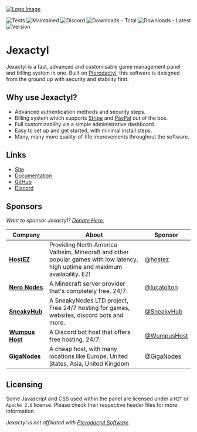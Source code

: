 [![Logo Image](https://cdn.discordapp.com/attachments/696713493168259106/935167710399201320/Jexactyl_textured.png)](https://jexactyl.com)

![Tests](https://img.shields.io/github/workflow/status/jexactyl/jexactyl/Build%20Panel?style=for-the-badge)
![Maintained](https://img.shields.io/maintenance/yes/2022?style=for-the-badge)
![Discord](https://img.shields.io/discord/922284031129825280?style=for-the-badge)
![Downloads - Total](https://img.shields.io/github/downloads/jexactyl/jexactyl/total?style=for-the-badge)
![Downloads - Latest](https://img.shields.io/github/downloads/jexactyl/jexactyl/latest/total?style=for-the-badge)
![Version](https://img.shields.io/github/v/release/jexactyl/jexactyl?style=for-the-badge)

# Jexactyl
Jexactyl is a fast, advanced and customisable game management panel and billing system in one.
Built on [Pterodactyl](https://pterodactyl.io), this software is designed from the ground up with security and stability first.

## Why use Jexactyl?
* Advanced authentication methods and security steps.
* Billing system which supports [Stripe](https://stripe.com) and [PayPal](https://paypal.com) out of the box.
* Full customizability via a simple administrative dashboard.
* Easy to set up and get started, with minimal install steps.
* Many, many more quality-of-life improvements throughout the software.

## Links
* [Site](https://jexactyl.com)
* [Documentation](https://docs.jexactyl.com)
* [GitHub](https://github.com/jexactyl)
* [Discord](https://discord.gg/qttGR4Z5Pk)

## Sponsors
*Want to sponsor Jexactyl? [Donate Here.](https://donate.stripe.com/6oE02Zftd9cC34IbIS)*

| Company | About | Sponsor |
| ------- | ----- | ------- |
| [**HostEZ**](https://hostez.io) | Providing North America Valheim, Minecraft and other popular games with low latency, high uptime and maximum availability. EZ! | [@hostez](https://hostez.io) |
| [**Nero Nodes**](https://neronodes.net) | A Minecraft server provider that's completely free, 24/7. | [@lucatolton](https://github.com/lucatolton) |
| [**SneakyHub**](https://sneakyhub.com/discord) | A SneakyNodes LTD project, Free 24/7 hosting for games, websites, discord bots and more. | [@SneakyHub](https://github.com/sneakyhub) |
| [**Wumpus Host**](https://wumpus.host) | A Discord bot host that offers free hosting, 24/7. | [@WumpusHost](https://github.com/wumpushost) |
| [**GigaNodes**](https://client.giganodes.net) | A cheap host, with many locations like Europe, United States, Asia, United Kingdom | [@GigaNodes](https://discord.gg/dSgpmZ2C) |
## Licensing
Some Javascript and CSS used within the panel are licensed under a `MIT` or `Apache 2.0` license. Please check their
respective header files for more information.

 *Jexactyl is not affiliated with [Pterodactyl Software](https://pterodactyl.io).*
